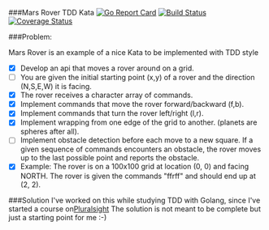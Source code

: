 ###Mars Rover TDD Kata  [![Go Report Card](https://goreportcard.com/badge/github.com/thoeni/go-mars-rover)](https://goreportcard.com/report/github.com/thoeni/go-mars-rover)  [![Build Status](https://travis-ci.org/thoeni/go-mars-rover.svg?branch=master)](https://travis-ci.org/thoeni/go-mars-rover)   [![Coverage Status](http://coveralls.io/repos/github/thoeni/go-mars-rover/badge.svg?branch=master)](https://coveralls.io/github/thoeni/go-mars-rover?branch=master)

###Problem:

Mars Rover is an example of a nice Kata to be implemented with TDD style

- [x] Develop an api that moves a rover around on a grid.
- [ ] You are given the initial starting point (x,y) of a rover and the direction (N,S,E,W) it is facing.
- [x] The rover receives a character array of commands.
- [x] Implement commands that move the rover forward/backward (f,b).
- [x] Implement commands that turn the rover left/right (l,r).
- [x] Implement wrapping from one edge of the grid to another. (planets are spheres after all).
- [ ] Implement obstacle detection before each move to a new square. If a given sequence of commands encounters an obstacle, the rover moves up to the last possible point and reports the obstacle.
- [x] Example: The rover is on a 100x100 grid at location (0, 0) and facing NORTH. The rover is given the commands "ffrff" and should end up at (2, 2).

###Solution
I've worked on this while studying TDD with Golang, since I've started a course on[Pluralsight](https://app.pluralsight.com/library/courses/go-testing-applications/table-of-contents)
The solution is not meant to be complete but just a starting point for me :-)